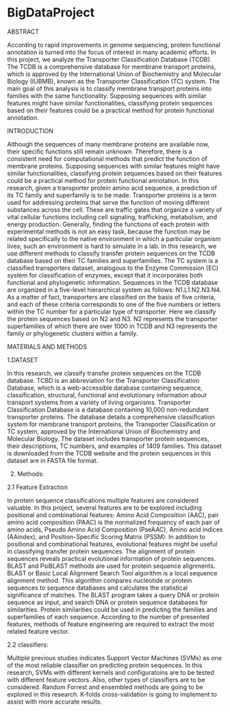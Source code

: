 # BigDataProject
ABSTRACT

According to rapid improvements in genome sequencing, protein functional annotation is turned into the focus of interest in many academic efforts. In this project, we analyze the Transporter Classification Database (TCDB). The TCDB is a comprehensive database for membrane transport proteins, which is approved by the International Union of Biochemistry and Molecular Biology (IUBMB), known as the Transporter Classification (TC) system. The main goal of this analysis is to classify membrane transport proteins into families with the same functionality. Supposing sequences with similar features might have similar functionalities, classifying protein sequences based on their features could be a practical method for protein functional annotation.


INTRODUCTION


Although the sequences of many membrane proteins are available now, their specific functions still remain unknown. Therefore, there is a consistent need for computational methods that predict the function of membrane proteins. Supposing sequences with similar features might have similar functionalities, classifying protein sequences based on their features could be a practical method for protein functional annotation. In this research, given a transporter protein amino acid sequence, a prediction of its TC family and superfamily is to be made.
Transporter proteins is a term used for addressing proteins that serve the function of moving different substances across the cell. These are traffic gates that organize a variety of vital cellular functions including cell signaling, trafficking, metabolism, and energy production. Generally, finding the functions of each protein with experimental methods is not an easy task, because the function may be related specifically to the native environment in which a particular organism lives; such an environment is hard to simulate in a lab.  In this research, we use different methods to classify transfer protein sequences on the TCDB database based on their TC families and superfamilies. 
The TC system is a classified transporters dataset, analogous to the Enzyme Commission (EC) system for classification of enzymes, except that it incorporates both functional and phylogenetic information. Sequences in the TCDB database are organized in a five-level hierarchical system as follows: N1.L1.N2.N3.N4. As a matter of fact, transporters are classified on the basis of five criteria, and each of these criteria corresponds to one of the five numbers or letters within the TC number for a particular type of transporter. Here we classify the protein sequences based on N2 and N3. N2 represents the transporter superfamilies of which there are over 1000 in TCDB and N3 represents the family or phylogenetic clusters within a family.


MATERIALS AND METHODS

1.DATASET

In this research, we classify transfer protein sequences on the TCDB database. TCBD is an abbreviation for the Transporter Classification Database, which is a web-accessible database containing sequence, classification, structural, functional and evolutionary information about transport systems from a variety of living organisms. Transporter Classification Database is a database containing 10,000 non-redundant transporter proteins. The database details a comprehensive classification system for membrane transport proteins, the Transporter Classification or TC system, approved by the International Union of Biochemistry and Molecular Biology. The dataset includes transporter protein sequences, their descriptions, TC numbers, and examples of 1409 families. This dataset is downloaded from the TCDB website and the protein sequences in this dataset are in FASTA file format. 

2. Methods:

2.1 Feature Extraction

In protein sequence classifications multiple features are considered valuable. In this project, several features are to be explored including positional and combinational features: Amino Acid Composition (AAC),  pair amino acid composition (PAAC) is the normalized frequency of each pair of amino acids, Pseudo Amino Acid Composition (PseAAC), Amino acid indices (AAindex), and Position-Specific Scoring Matrix (PSSM). 
In addition to positional and combinational features, evolutional features might be useful in classifying transfer protein sequences. The alignment of protein sequences reveals practical evolutional information of protein sequences. BLAST and PsiBLAST methods are used for protein sequence alignments. BLAST or Basic Local Alignment Search Tool algorithm is a local sequence alignment method.  This algorithm compares nucleotide or protein sequences to sequence databases and calculates the statistical significance of matches. The BLAST program takes a query DNA or protein sequence as input, and search DNA or protein sequence databases for similarities. Protein similarities could be used in predicting the families and superfamilies of each sequence. 
According to the number of presented features, methods of feature engineering are required to extract the most related feature vector.  

2.2 classifiers:

Multiple previous studies indicates Support Vector Machines (SVMs) as one of the most reliable classifier on predicting protein sequences. In this research, SVMs with different kernels and configuratoins are to be tested with different feature vectors. Also, other types of classifiers are to be considered. Random Forrest and ensembled methods are going to be explored in this research. K-folds cross-validation is going to implement to assist with more accurate results. 

   


